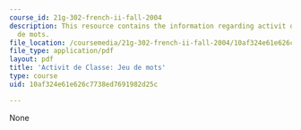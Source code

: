 ```yaml
---
course_id: 21g-302-french-ii-fall-2004
description: This resource contains the information regarding activit de classe Jeu
  de mots.
file_location: /coursemedia/21g-302-french-ii-fall-2004/10af324e61e626c7738ed7691982d25c_MIT21G_302_F04_classe_O2.pdf
file_type: application/pdf
layout: pdf
title: 'Activit de Classe: Jeu de mots'
type: course
uid: 10af324e61e626c7738ed7691982d25c

---
```

None